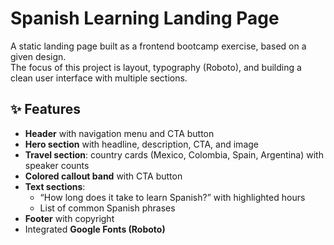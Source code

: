 # Spanish Learning Landing Page

A static landing page built as a frontend bootcamp exercise, based on a given design.  
The focus of this project is layout, typography (Roboto), and building a clean user interface with multiple sections.

## ✨ Features

- **Header** with navigation menu and CTA button  
- **Hero section** with headline, description, CTA, and image  
- **Travel section**: country cards (Mexico, Colombia, Spain, Argentina) with speaker counts  
- **Colored callout band** with CTA button  
- **Text sections**:  
  - “How long does it take to learn Spanish?” with highlighted hours  
  - List of common Spanish phrases  
- **Footer** with copyright  
- Integrated **Google Fonts (Roboto)**
